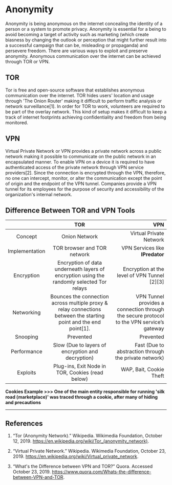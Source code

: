 
# Anonymity
Anonymity is being anonymous on the internet concealing the identity of a person or a system to promote privacy. Anonymity is essential for a being to avoid becoming a target of activity such as marketing (which create biasness by changing the outlook or perception that might further result into a successful campaign that can be, misleading or propaganda) and persevere freedom. There are various ways to exploit and preserve anonymity. Anonymous communication over the internet can be achieved through TOR or VPN.



## TOR
Tor is free and open-source software that establishes anonymous communication over the internet. TOR hides users' location and usage through 'The Onion Router' making it difficult to perform traffic analysis or network surveillance[1]. In order for TOR to work, volunteers are required to be part of the overlay network. This kind of setup makes it difficult to keep a track of internet footprints achieving confidentiality and freedom from being monitored.



## VPN
Virtual Private Network or VPN provides a private network across a public network making it possible to communicate on the public network in an encapsulated manner. To enable VPN on a device it is required to have authenticated access of the private network through VPN service providers[2]. Since the connection is encrypted through the VPN, therefore, no one can intercept, monitor, or alter the communication except the point of origin and the endpoint of the VPN tunnel. Companies provide a VPN tunnel for its employees for the purpose of security and accessibility of the organization's internal network.



## Difference Between TOR and VPN Tools

|              | TOR           | VPN   |
|:-------------:|:-------------:| -----:|
| Concept | Onion Network | Virtual Private Network |
| Implementation | TOR browser and TOR network  | VPN Services like **IPredator** |
| Encryption      |  Encryption of data underneath layers of encryption using the randomly selected Tor relays      |   Encryption at the level of VPN Tunnel  [2][3] |
| Networking      | Bounces the connection across multiple proxy & relay connections between the starting point and the end point[1].      |   VPN Tunnel provides a connection through the secure protocol to the VPN service’s gateway |
| Snooping | Prevented      | Prevented |
| Performance | Slow (Due to layers of encryption and decryption)      | Fast (Due to abstraction through the private network) |
| Exploits | Plug-ins, Exit Node in TOR, Cookies (read below)   | WAP, Bait, Cookie Theft |

**Cookies Example >>> One of the main entity responsible for running 'silk road (marketplace)' was traced through a cookie, after many of hiding and precautions**


--------------------------------------------


## References

1. “Tor (Anonymity Network).” Wikipedia. Wikimedia Foundation, October 12, 2019. https://en.wikipedia.org/wiki/Tor_(anonymity_network).

2. “Virtual Private Network.” Wikipedia. Wikimedia Foundation, October 23, 2019. https://en.wikipedia.org/wiki/Virtual_private_network.

4. “What's the Difference between VPN and TOR?” Quora. Accessed October 23, 2019. https://www.quora.com/Whats-the-difference-between-VPN-and-TOR.

